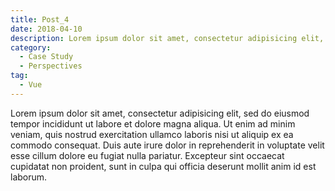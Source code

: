 ```yaml
---
title: Post_4
date: 2018-04-10
description: Lorem ipsum dolor sit amet, consectetur adipisicing elit, sed do eiusmod tempor incididunt ut labore et dolore magna aliqua.
category:
  - Case Study
  - Perspectives
tag:
  - Vue
---
```


Lorem ipsum dolor sit amet, consectetur adipisicing elit, sed do eiusmod tempor incididunt ut labore et dolore magna aliqua. Ut enim ad minim veniam, quis nostrud exercitation ullamco laboris nisi ut aliquip ex ea commodo consequat. Duis aute irure dolor in reprehenderit in voluptate velit esse cillum dolore eu fugiat nulla pariatur. Excepteur sint occaecat cupidatat non proident, sunt in culpa qui officia deserunt mollit anim id est laborum.
